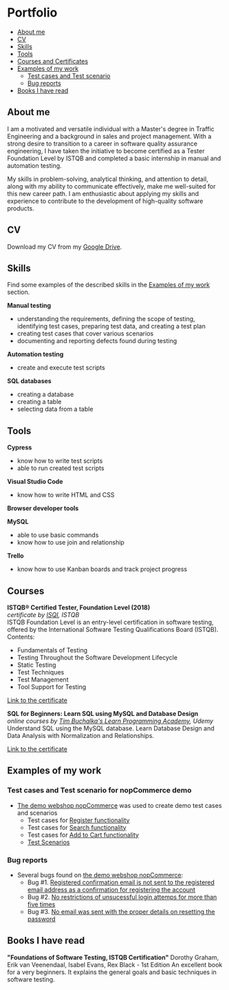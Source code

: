 # Portfolio
- [About me](#about-me)
- [CV](#cv)
- [Skills](#skills)
- [Tools](#tools)
- [Courses and Certificates](#courses)
- [Examples of my work](#examples-of-my-work)
  * [Test cases and Test scenario](#test-cases-and-work-in-testrail)
  * [Bug reports](#bug-reports-and-work-in-jira)
- [Books I have read](#books-i-have-read)

## About me

I am a motivated and versatile individual with a Master's degree in Traffic Engineering and a background in sales and project management. With a strong desire to transition to a career in software quality assurance engineering, I have taken the initiative to become certified as a Tester Foundation Level by ISTQB and completed a basic internship in manual and automation testing. 

My skills in problem-solving, analytical thinking, and attention to detail, along with my ability to communicate effectively, make me well-suited for this new career path. I am enthusiastic about applying my skills and experience to contribute to the development of high-quality software products.

## CV
Download my CV from my [Google Drive](https://drive.google.com/file/d/1XVx_gbbOKYxNYVrF3IpKDB_1ZI-jv948/view?usp=sharing).

## Skills

Find some examples of the described skills in the [Examples of my work](#examples-of-my-work) section.

__Manual testing__
  * understanding the requirements, defining the scope of testing, identifying test cases, preparing test data, and creating a test plan
  * creating test cases that cover various scenarios
  * documenting and reporting defects found during testing

__Automation testing__
  * create and execute test scripts

__SQL databases__
  * creating a database
  * creating a table
  * selecting data from a table

## Tools

__Cypress__
  * know how to write test scripts
  * able to run created test scripts

__Visual Studio Code__
  * know how to write HTML and CSS

__Browser developer tools__

__MySQL__
  * able to use basic commands
  * know how to use join and relationship

__Trello__
  * know how to use Kanban boards and track project progress

## Courses

__ISTQB® Certified Tester, Foundation Level (2018)__  
*certificate by [ISQI](https://zertdb.isqi.org/en/download/index/token/iP29%215%24j_R82%21%21duKHCC), ISTQB*  
ISTQB Foundation Level is an entry-level certification in software testing, offered by the International Software Testing Qualifications Board (ISTQB).
Contents:
* Fundamentals of Testing
* Testing Throughout the Software Development Lifecycle
* Static Testing
* Test Techniques
* Test Management
* Tool Support for Testing

[Link to the certificate](https://drive.google.com/file/d/1e4JdutcOqWVtFyhS2PaB-cT98Nl0nV3r/view?usp=sharing)  

__SQL for Beginners: Learn SQL using MySQL and Database Design__  
*online courses by [Tim Buchalka's Learn Programming Academy](https://www.udemy.com/course/sql-for-beginners-course/), Udemy*  
Understand SQL using the MySQL database. Learn Database Design and Data Analysis with Normalization and Relationships.

[Link to the certificate](https://drive.google.com/file/d/1qXAe05V3oonfj5pVlmusZhZFiCDUeTVm/view?usp=sharing)  


## Examples of my work

### Test cases and Test scenario for nopCommerce demo

- [The demo webshop nopCommerce](https://demo.nopcommerce.com/) was used to create demo test cases and scenarios
  * Test cases for [Register functionality](https://docs.google.com/spreadsheets/d/1-UGu41l_iPdWcQ9NnN8n06xH12KJhbH3/edit#gid=1129692559)
  * Test cases for [Search functionality](https://docs.google.com/spreadsheets/d/1-UGu41l_iPdWcQ9NnN8n06xH12KJhbH3/edit#gid=794207887)
  * Test cases for [Add to Cart functionality](https://docs.google.com/spreadsheets/d/1-UGu41l_iPdWcQ9NnN8n06xH12KJhbH3/edit#gid=273074434)
  * [Test Scenarios](https://docs.google.com/spreadsheets/d/1-UGu41l_iPdWcQ9NnN8n06xH12KJhbH3/edit#gid=1774201712)

### Bug reports 
- Several bugs found on [the demo webshop nopCommerce](https://demo.nopcommerce.com/):
  * Bug #1. [Registered confirmation email is not sent to the registered email address as a confirmation for registering the account](https://docs.google.com/spreadsheets/d/1-N1bfgKbfBSjunNpkAq853R8394ueWEx9sHFP84H4Bw/edit#gid=1784992029)
  * Bug #2. [No restrictions of unsucessful login attemps for more than five times](https://docs.google.com/spreadsheets/d/1-N1bfgKbfBSjunNpkAq853R8394ueWEx9sHFP84H4Bw/edit#gid=781544473)
  * Bug #3. [No email was sent with the proper details on resetting the password](https://docs.google.com/spreadsheets/d/1-N1bfgKbfBSjunNpkAq853R8394ueWEx9sHFP84H4Bw/edit#gid=685045445)

## Books I have read
__"Foundations of Software Testing, ISTQB Certification"__ Dorothy Graham, Erik van Veenendaal, Isabel Evans, Rex Black - 1st Edition
An excellent book for a very beginners. It explains the general goals and basic techniques in software testing.


